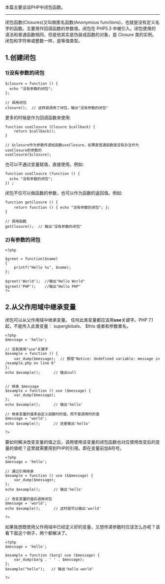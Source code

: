 
本篇主要谈谈PHP中闭包函数。

-------------------------

闭包函数(Closures)又叫做匿名函数(Anonymous functions)，也就是没有定义名字的函数。主要用作回调函数的参数值。闭包在 PHP5.3 中被引入。闭包使用的语法和普通函数相同，但是他其实是伪装成函数的对象，是 Closure 类的实例。闭包和字符串或整数一样，是等值类型。

## 1.创建闭包

### 1)没有参数的闭包

```
$closure = function () {
  echo "没有参数的闭包";
};

// 调用闭包
closure();  // 这样就调用了闭包，输出"没有参数的闭包"

```

更多的时候是作为回调函数来使用:

```
function useClosure (Closure $callback) {
    return $callback();
}

// $closure作为参数传递给函数useClosure，如果是普通函数是没有办法作为useClosure的参数的
useClosure($closure);

```

也可以不通过变量赋值，直接使用。例如:

```
function useClosure (function () {
  echo "没有参数的闭包";
}) ;

```

闭包不仅可以做函数的参数，也可以作为函数的返回值。例如:

```
function getClosure () {
    return function () { echo "没有参数的闭包"; };
}

// 调用函数
getClosure();  // 输出"没有参数的闭包"

```

### 2)有参数的闭包

```
<?php

$greet = function($name)
{
    printf("Hello %s", $name);
};

$greet('World');  //输出"Hello World"
$greet('PHP');    //输出"Hello PHP"
?>

```

## 2.从父作用域中继承变量

闭包可以从父作用域中继承变量。 任何此类变量都应该用**use**关键字。PHP 7.1 起，不能传入此类变量： superglobals、 $this 或者和参数重名。

```
<?php
$message = 'hello';

// 没有使用"use"关键字
$example = function () {
    var_dump($message);  // 报错"Notice: Undefined variable: message in /example.php on line 6"
};
echo $example();      // 输出null


// 继承 $message
$example = function () use ($message) {
    var_dump($message);
};
echo $example();      // 输出'hello'

// 继承变量的值来自定义函数时的值，而不是调用时的值
$message = 'world';
echo $example();      // 还是输出'hello'

?>

```

要如何解决改变变量的值之后，调用使用该变量的闭包函数也对应使用改变后的变量的值呢？这里就需要用到PHP的引用。即在变量前加&符号。

```
<?php
$message = 'hello';

// 通过引用继承
$example = function () use (&$message) {
    var_dump($message);
};
echo $example();      // 输出'hello'

// 改变变量的值后调用闭包
$message = 'world';
echo $example();      // 这时就可以输出'world'

?>

```

如果我想既使用父作用域中已经定义好的变量，又想传递参数时应该怎么办呢？请看下面这个例子，两个都解决了。

```
<?php
$message = 'hello';

$example = function ($arg) use ($message) {
    var_dump($arg . ' ' . $message);
};
$example("hello");   // 输出'hello world'

?>

```
